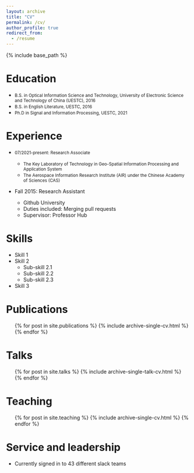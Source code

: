 ```yaml
---
layout: archive
title: "CV"
permalink: /cv/
author_profile: true
redirect_from:
  - /resume
---
```


{% include base_path %}

Education
======
* <small>B.S. in Optical Information Science and Technology, University of Electronic Science and Technology of China (UESTC), 2016 </small>
* <small>B.S. in English Literature, UESTC, 2016 </small>
* <small>Ph.D in Signal and Information Processing, UESTC, 2021 </small>
  


Experience
======
* <small>07/2021-present: Research Associate </small>
  * <small>The Key Laboratory of Technology in Geo-Spatial Information Processing and Application System</small>
  * <small>The Aerospace Information Research Institute (AIR) under the Chinese Academy of Sciences (CAS) </small>

* Fall 2015: Research Assistant
  * Github University
  * Duties included: Merging pull requests
  * Supervisor: Professor Hub
  
Skills
======
* Skill 1
* Skill 2
  * Sub-skill 2.1
  * Sub-skill 2.2
  * Sub-skill 2.3
* Skill 3

Publications
======
  <ul>{% for post in site.publications %}
    {% include archive-single-cv.html %}
  {% endfor %}</ul>
  
Talks
======
  <ul>{% for post in site.talks %}
    {% include archive-single-talk-cv.html %}
  {% endfor %}</ul>
  
Teaching
======
  <ul>{% for post in site.teaching %}
    {% include archive-single-cv.html %}
  {% endfor %}</ul>
  
Service and leadership
======
* Currently signed in to 43 different slack teams
